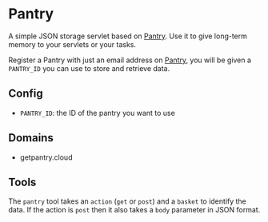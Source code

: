 # Pantry

A simple JSON storage servlet based on [Pantry](https://getpantry.cloud). Use it to give long-term memory to your servlets or your tasks.

Register a Pantry with just an email address on [Pantry](https://getpantry.cloud), you will be given a `PANTRY_ID` you can use to store and retrieve data.

## Config

- `PANTRY_ID`: the ID of the pantry you want to use

## Domains

- getpantry.cloud

## Tools
The `pantry` tool takes an `action` (`get` or `post`) and a `basket` to identify the data. If the action is `post` then it also takes a `body` parameter in JSON format.
